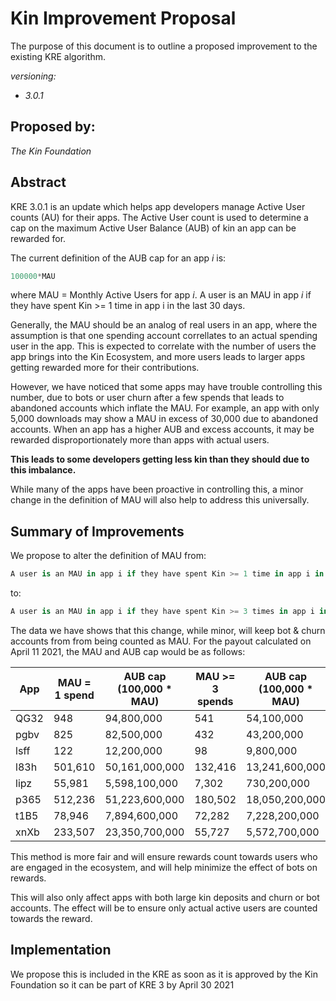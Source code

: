 # Kin Improvement Proposal
The purpose of this document is to outline a proposed improvement to the existing KRE algorithm. 

*versioning:*
- *3.0.1*

## Proposed by:
*The Kin Foundation*

## Abstract
KRE 3.0.1 is an update which helps app developers manage Active User counts (AU) for their apps. The Active User count is used to determine a cap on the maximum Active User Balance (AUB) of kin an app can be rewarded for.

The current definition of the AUB cap for an app *i* is:
```python
100000*MAU
```

where MAU = Monthly Active Users for app *i*. A user is an MAU in app *i* if they have spent Kin >= 1 time in app i in the last 30 days. 

Generally, the MAU should be an analog of real users in an app, where the assumption is that one spending account correllates to an actual spending user in the app. This is expected to correlate with the number of users the app brings into the Kin Ecosystem, and more users leads to larger apps getting rewarded more for their contributions.

However, we have noticed that some apps may have trouble controlling this number, due to bots or user churn after a few spends that leads to abandoned accounts which inflate the MAU. For example, an app with only 5,000 downloads may show a MAU in excess of 30,000 due to abandoned accounts. When an app has a higher AUB and excess accounts, it may be rewarded disproportionately more than apps with actual users.

**This leads to some developers getting less kin than they should due to this imbalance.**

While many of the apps have been proactive in controlling this, a minor change in the definition of MAU will also help to address this universally.


## Summary of Improvements
We propose to alter the definition of MAU from:

```python
A user is an MAU in app i if they have spent Kin >= 1 time in app i in the last 30 days.
```
to:
```python
A user is an MAU in app i if they have spent Kin >= 3 times in app i in the last 30 days.
```

The data we have shows that this change, while minor, will keep bot & churn accounts from from being counted as MAU. For the payout calculated on April 11 2021, the MAU and AUB cap would be as follows:

|App|MAU = 1 spend|AUB cap (100,000 * MAU)|MAU >= 3 spends|AUB cap (100,000 * MAU)|
|------------------|-------------|-----------------------|---------------|-----------------------|
|QG32              |948          |94,800,000             |541            |54,100,000             |
|pgbv              |825          |82,500,000             |432            |43,200,000             |
|lsff              |122          |12,200,000             |98             |9,800,000              |
|l83h              |501,610      |50,161,000,000         |132,416        |13,241,600,000         |
|lipz              |55,981       |5,598,100,000          |7,302          |730,200,000            |
|p365              |512,236      |51,223,600,000         |180,502        |18,050,200,000         |
|t1B5              |78,946       |7,894,600,000          |72,282         |7,228,200,000          |
|xnXb              |233,507      |23,350,700,000         |55,727         |5,572,700,000          |

This method is more fair and will ensure rewards count towards users who are engaged in the ecosystem, and will help minimize the effect of bots on rewards.

This will also only affect apps with both large kin deposits and churn or bot accounts. The effect will be to ensure only actual active users are counted towards the reward.

## Implementation
We propose this is included in the KRE as soon as it is approved by the Kin Foundation so it can be part of KRE 3 by April 30 2021


